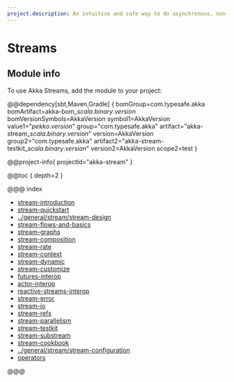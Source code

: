 ```yaml
---
project.description: An intuitive and safe way to do asynchronous, non-blocking backpressured stream processing.
---
```

# Streams

## Module info

To use Akka Streams, add the module to your project:

@@dependency[sbt,Maven,Gradle] {
  bomGroup=com.typesafe.akka bomArtifact=akka-bom_$scala.binary.version$ bomVersionSymbols=AkkaVersion
  symbol1=AkkaVersion
  value1="$pekko.version$"
  group="com.typesafe.akka"
  artifact="akka-stream_$scala.binary.version$"
  version=AkkaVersion
  group2="com.typesafe.akka"
  artifact2="akka-stream-testkit_$scala.binary.version$"
  version2=AkkaVersion
  scope2=test
}

@@project-info{ projectId="akka-stream" }

@@toc { depth=2 }

@@@ index

* [stream-introduction](stream-introduction.md)
* [stream-quickstart](stream-quickstart.md)
* [../general/stream/stream-design](../general/stream/stream-design.md)
* [stream-flows-and-basics](stream-flows-and-basics.md)
* [stream-graphs](stream-graphs.md)
* [stream-composition](stream-composition.md)
* [stream-rate](stream-rate.md)
* [stream-context](stream-context.md)
* [stream-dynamic](stream-dynamic.md)
* [stream-customize](stream-customize.md)
* [futures-interop](futures-interop.md)
* [actor-interop](actor-interop.md)
* [reactive-streams-interop](reactive-streams-interop.md)
* [stream-error](stream-error.md)
* [stream-io](stream-io.md)
* [stream-refs](stream-refs.md)
* [stream-parallelism](stream-parallelism.md)
* [stream-testkit](stream-testkit.md)
* [stream-substream](stream-substream.md)
* [stream-cookbook](stream-cookbook.md)
* [../general/stream/stream-configuration](../general/stream/stream-configuration.md)
* [operators](operators/index.md)

@@@
